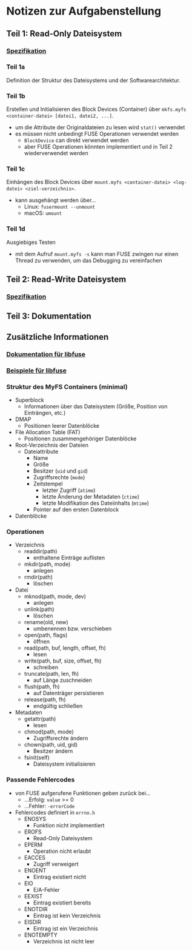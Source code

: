 # Notizen zur Aufgabenstellung

## Teil 1: Read-Only Dateisystem

### [Spezifikation](spec.md#Teil-1-Read-Only-Dateisystem)

### Teil 1a

Definition der Struktur des Dateisystems und der Softwarearchitektur.

### Teil 1b

Erstellen und Initialisieren des Block Devices (Container) über `mkfs.myfs <container-datei> [datei1, datei2, ...]`.

- um die Attribute der Originaldateien zu lesen wird `stat()` verwendet
- es müssen nicht unbedingt FUSE Operationen verwendet werden
    - `BlockDevice` can direkt verwendet werden
    - aber FUSE Operationen könnten implementiert und in Teil 2 wiederverwendet werden

### Teil 1c

Einhängen des Block Devices über `mount.myfs <container-datei> <log-datei> <ziel-verzeichnis>`.

- kann ausgehängt werden über...
    - Linux: `fusermount --unmount`
    - macOS: `umount`

### Teil 1d

Ausgiebiges Testen

- mit dem Aufruf `mount.myfs -s` kann man FUSE zwingen nur einen Thread zu verwenden, um das Debugging zu vereinfachen

## Teil 2: Read-Write Dateisystem

### [Spezifikation](spec.md#Teil-2-Read-Write-Dateisystem)

## Teil 3: Dokumentation

## Zusätzliche Informationen

### [Dokumentation für libfuse](http://libfuse.github.io/doxygen/)

### [Beispiele für libfuse](https://github.com/libfuse/libfuse/tree/master/example)

### Struktur des MyFS Containers (minimal)
- Superblock
    - Informationen über das Dateisystem (Größe, Position von Einträngen, etc.)
- DMAP
    - Positionen leerer Datenblöcke
- File Allocation Table (FAT)
    - Positionen zusammengehöriger Datenblöcke
- Root-Verzeichnis der Dateien
    - Dateiattribute
        - Name
        - Größe
        - Besitzer (`uid` und `gid`)
        - Zugriffsrechte (`mode`)
        - Zeitstempel
            - letzter Zugriff (`atime`)
            - letzte Änderung der Metadaten (`ctime`)
            - letzte Modifikation des Dateiinhalts (`mtime`)
        - Pointer auf den ersten Datenblock
- Datenblöcke

### Operationen
- Verzeichnis
    - readdir(path)
        - enthaltene Einträge auflisten
    - mkdir(path, mode)
        - anlegen
    - rmdir(path)
        - löschen
- Datei
    - mknod(path, mode, dev)
        - anlegen
    - unlink(path)
        - löschen
    - rename(old, new)
        - umbenennen bzw. verschieben
    - open(path, flags)
        - öffnen
    - read(path, buf, length, offset, fh)
        - lesen
    - write(path, buf, size, offset, fh)
        - schreiben
    - truncate(path, len, fh)
        - auf Länge zuschneiden
    - flush(path, fh)
        - auf Datenträger persistieren
    - release(path, fh)
        - endgültig schließen
- Metadaten
    - getattr(path)
        - lesen
    - chmod(path, mode)
        - Zugriffsrechte ändern
    - chown(path, uid, gid)
        - Besitzer ändern
    - fsinit(self)
        - Dateisystem initialisieren

### Passende Fehlercodes
- von FUSE aufgerufene Funktionen geben zurück bei...
    - ...Erfolg: `value` >= 0
    - ...Fehler: `-errorCode`
- Fehlercodes definiert in `errno.h`
    - ENOSYS
        - Funktion nicht implementiert
    - EROFS
        - Read-Only Dateisystem
    - EPERM
        - Operation nicht erlaubt
    - EACCES
        - Zugriff verweigert
    - ENOENT
        - Eintrag existiert nicht
    - EIO
        - E/A-Fehler
    - EEXIST
        - Eintrag existiert bereits
    - ENOTDIR
        - Eintrag ist kein Verzeichnis
    - EISDIR
        - Eintrag ist ein Verzeichnis
    - ENOTEMPTY
        - Verzeichnis ist nicht leer
